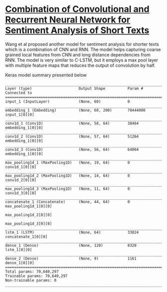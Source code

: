 # [Combination of Convolutional and Recurrent Neural Network for Sentiment Analysis of Short Texts](https://pdfs.semanticscholar.org/a0c3/b9083917b6c2368ebf09483a594821c5018a.pdf)

Wang et al proposed another model for sentiment analysis for shorter texts which is a combination of CNN and RNN. The model helps capturing coarse grained local features from CNN and long distance dependencies from RNN.
The model is very similar to C-LSTM, but it employs a max pool layer with multiple feature maps that reduces the output of convolution by half.

Keras model summary presented below

```
____________________________________________________________________________________________________
Layer (type)                     Output Shape          Param #     Connected to
====================================================================================================
input_1 (InputLayer)             (None, 60)            0
____________________________________________________________________________________________________
embedding_1 (Embedding)          (None, 60, 200)       70444000    input_1[0][0]
____________________________________________________________________________________________________
conv1d_1 (Conv1D)                (None, 58, 64)        38464       embedding_1[0][0]
____________________________________________________________________________________________________
conv1d_2 (Conv1D)                (None, 57, 64)        51264       embedding_1[0][0]
____________________________________________________________________________________________________
conv1d_3 (Conv1D)                (None, 56, 64)        64064       embedding_1[0][0]
____________________________________________________________________________________________________
max_pooling1d_1 (MaxPooling1D)   (None, 19, 64)        0           conv1d_1[0][0]
____________________________________________________________________________________________________
max_pooling1d_2 (MaxPooling1D)   (None, 14, 64)        0           conv1d_2[0][0]
____________________________________________________________________________________________________
max_pooling1d_3 (MaxPooling1D)   (None, 11, 64)        0           conv1d_3[0][0]
____________________________________________________________________________________________________
concatenate_1 (Concatenate)      (None, 44, 64)        0           max_pooling1d_1[0][0]
                                                                   max_pooling1d_2[0][0]
                                                                   max_pooling1d_3[0][0]
____________________________________________________________________________________________________
lstm_1 (LSTM)                    (None, 64)            33024       concatenate_1[0][0]
____________________________________________________________________________________________________
dense_1 (Dense)                  (None, 128)           8320        lstm_1[0][0]
____________________________________________________________________________________________________
dense_2 (Dense)                  (None, 9)             1161        dense_1[0][0]
====================================================================================================
Total params: 70,640,297
Trainable params: 70,640,297
Non-trainable params: 0
____________________________________________________________________________________________________
```

